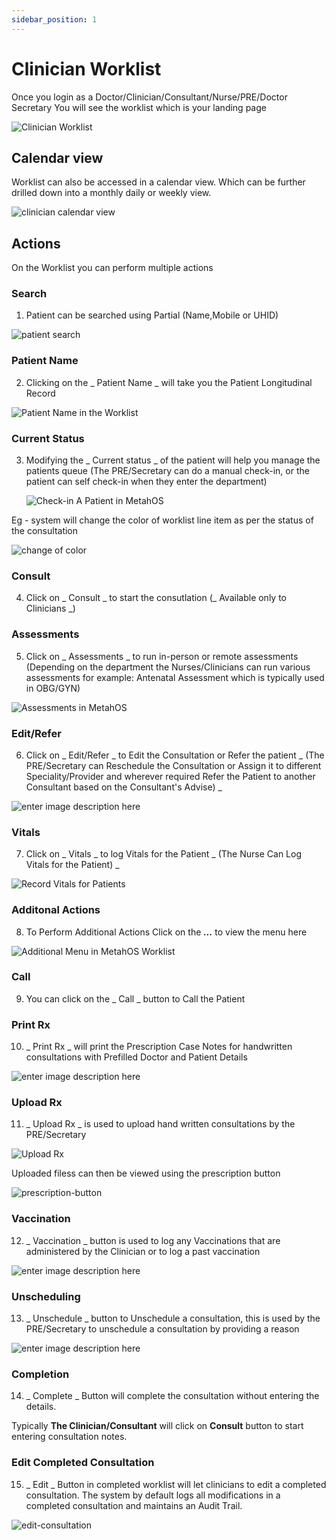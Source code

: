 ```yaml
---
sidebar_position: 1
---
```


# Clinician Worklist

Once you login as a Doctor/Clinician/Consultant/Nurse/PRE/Doctor Secretary
You will see the worklist which is your landing page

![Clinician Worklist](https://res.cloudinary.com/teleopdassets/image/upload/v1642125007/Guide/Clinician_Worklist_in_MetahOS_odpl0a.png)

## Calendar view

Worklist can also be accessed in a calendar view. Which can be further drilled down into a monthly daily or weekly view.

![clinician calendar view](https://res.cloudinary.com/teleopdassets/image/upload/v1642171371/Screenshot_2022-01-14_at_8.11.48_PM_bujsow.jpg)

## Actions

On the Worklist you can perform multiple actions

### Search

1. Patient can be searched using Partial (Name,Mobile or UHID)

![patient search](https://res.cloudinary.com/teleopdassets/image/upload/v1642171977/Guide/Screenshot_2022-01-14_at_8.19.27_PM_mgyr5o.jpg)

### Patient Name

2.  Clicking on the _ Patient Name _ will take you the Patient Longitudinal Record

![Patient Name in the Worklist](https://res.cloudinary.com/teleopdassets/image/upload/v1642125642/Guide/Patient_Name_in_the_Worklist_dzsfsc.png)

### Current Status

3.  Modifying the _ Current status _ of the patient will help you manage the patients queue (The PRE/Secretary can do a manual check-in, or the patient can self check-in when they enter the department)

    ![Check-in A Patient in MetahOS](https://res.cloudinary.com/teleopdassets/image/upload/v1642128363/Guide/Check-in_A_Patient_in_MetahOS_z3shyy.png)

Eg - system will change the color of worklist line item as per the status of the consultation

![change of color](https://res.cloudinary.com/teleopdassets/image/upload/v1642169870/Screenshot_2022-01-14_at_7.42.47_PM_hwjjc2.jpg)

### Consult

4.  Click on _ Consult _ to start the consutlation (_ Available only to Clinicians _)

### Assessments

5.  Click on _ Assessments _ to run in-person or remote assessments (Depending on the department the Nurses/Clinicians can run various assessments for example: Antenatal Assessment which is typically used in OBG/GYN)

![Assessments in MetahOS](https://res.cloudinary.com/teleopdassets/image/upload/v1642128513/Guide/Assessments_in_MetahOS_ybh9c4.png)

### Edit/Refer

6.  Click on _ Edit/Refer _ to Edit the Consultation or Refer the patient _ (The PRE/Secretary can Reschedule the Consultation or Assign it to different Speciality/Provider and wherever required Refer the Patient to another Consultant based on the Consultant's Advise) _

![enter image description here](https://res.cloudinary.com/teleopdassets/image/upload/v1642128363/Guide/Edit_or_Refer_Patient_in_MetahOS_bcumjq.png)

### Vitals

7.  Click on _ Vitals _ to log Vitals for the Patient _ (The Nurse Can Log Vitals for the Patient) _

![Record Vitals for Patients](https://res.cloudinary.com/teleopdassets/image/upload/v1642128684/Guide/Record_Vitals_in_MetahOS_kpohtt.png)

### Additonal Actions

8.  To Perform Additional Actions Click on the _**...**_ to view the menu here

![Additional Menu in MetahOS Worklist](https://res.cloudinary.com/teleopdassets/image/upload/v1642126972/Guide/Additional_Menu_in_MetahOS_Worklist_c3mrng.png)

### Call

9.  You can click on the _ Call _ button to Call the Patient

### Print Rx

10. _ Print Rx _ will print the Prescription Case Notes for handwritten consultations with Prefilled Doctor and Patient Details

![enter image description here](https://res.cloudinary.com/teleopdassets/image/upload/v1642128896/Guide/Print_Rx_in_MetahOS_spqpul.png)

### Upload Rx

11. _ Upload Rx _ is used to upload hand written consultations by the PRE/Secretary

![Upload Rx](https://res.cloudinary.com/teleopdassets/image/upload/v1642129062/Guide/Upload_Rx_in_MetahOS_j0os3n.png)

Uploaded filess can then be viewed using the prescription button

![prescription-button](https://res.cloudinary.com/teleopdassets/image/upload/v1642176008/Screenshot_2022-01-14_at_9.28.13_PM_dzil5n.jpg)

### Vaccination

12. _ Vaccination _ button is used to log any Vaccinations that are administered by the Clinician or to log a past vaccination

![enter image description here](https://res.cloudinary.com/teleopdassets/image/upload/v1642129062/Guide/Vaccination_Log_in_MetahOS_agvuxd.png)

### Unscheduling

13. _ Unschedule _ button to Unschedule a consultation, this is used by the PRE/Secretary to unschedule a consultation by providing a reason

![enter image description here](https://res.cloudinary.com/teleopdassets/image/upload/v1642129061/Guide/Unschedule_a_Consultation_wfe93a.png)

### Completion

14. _ Complete _ Button will complete the consultation without entering the details.

Typically **The Clinician/Consultant** will click on **Consult** button to start entering consultation notes.

### Edit Completed Consultation

15. _ Edit _ Button in completed worklist will let clinicians to edit a completed consultation.
    The system by default logs all modifications in a completed consultation and maintains an Audit Trail.

![edit-consultation](https://res.cloudinary.com/teleopdassets/image/upload/v1642173463/Screenshot_2022-01-14_at_8.47.05_PM_vuwym5.jpg)
